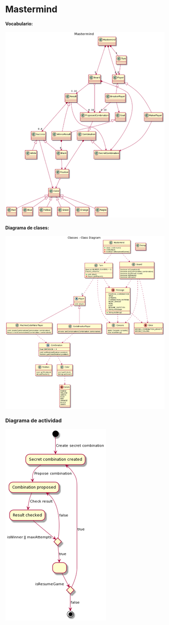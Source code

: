 # Mastermind

#### Vocabulario:
![Vocabulario](domainModel_vocabulary.png)
#### Diagrama de clases:

![Diagrama de clases](diagrama_clases.png)

### Diagrama de actividad
![Diagrama_de_actividad](activity_diagram.png)
